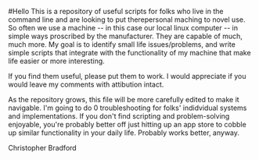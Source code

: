 #Hello
This is a repository of useful scripts for folks who live in the command line and are looking to put therepersonal maching to novel use. So often we use a machine -- in this case our local linux computer -- in simple ways proscribed by the manufacturer. They are capable of much, much more. My goal is to identify small life issues/problems, and write simple scripts that integrate with the functionality of my machine that make life easier or more interesting. 

If you find them useful, please put them to work. I would appreciate if you would leave my comments with attibution intact. 


As the repository grows, this file will be more carefully edited to make it navigable. I'm going to do 0 troubleshooting for folks' indidvidual systems and implementations. If you don't find scripting and problem-solving enjoyable, you're probably better off just hitting up an app store to cobble up similar functionality in your daily life. Probably works better, anyway. 

Christopher Bradford
